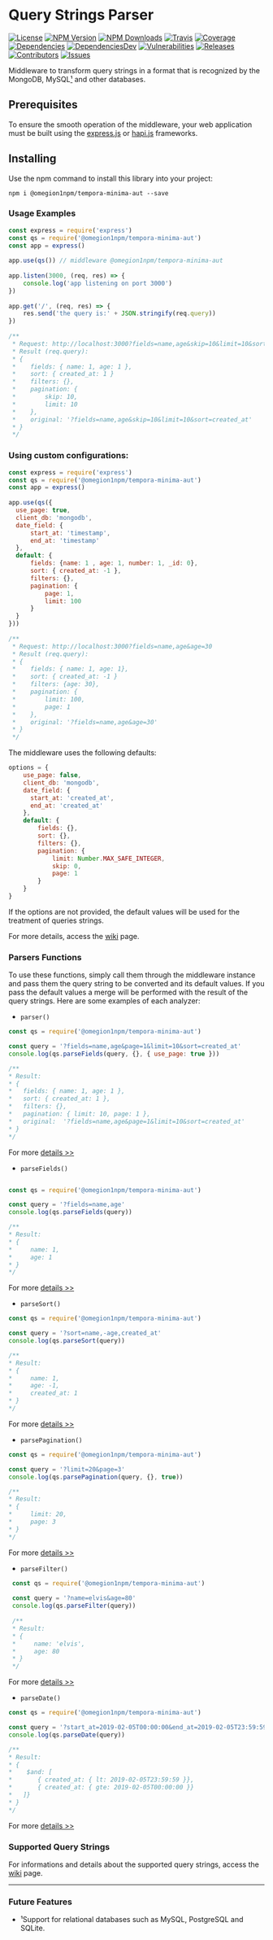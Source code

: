 
Query Strings Parser  
=========================  
[![License][license-image]][license-url] [![NPM Version][npm-image]][npm-url] [![NPM Downloads][downloads-image]][npm-url] [![Travis][travis-image]][travis-url] [![Coverage][coverage-image]][coverage-url] [![Dependencies][dependencies-image]][dependencies-url] [![DependenciesDev][dependencies-dev-image]][dependencies-dev-url] [![Vulnerabilities][known-vulnerabilities-image]][known-vulnerabilities-url]  [![Releases][releases-image]][releases-url]  [![Contributors][contributors-image]][contributors-url] [![Issues][issues-image]][issues-url]
 
Middleware to transform query strings in a format that is recognized by the MongoDB, MySQL[¹](#future-features) and other databases.  
  
## Prerequisites  
To ensure the smooth operation of the middleware, your web application must be built using the [express.js][express] or [hapi.js][hapi] frameworks.  
  
## Installing  
Use the npm command to install this library into your project:  
```shell 
npm i @omegion1npm/tempora-minima-aut --save  
```
  
### Usage Examples  
```js 
const express = require('express')  
const qs = require('@omegion1npm/tempora-minima-aut')  
const app = express()  
  
app.use(qs()) // middleware @omegion1npm/tempora-minima-aut  
  
app.listen(3000, (req, res) => {  
    console.log('app listening on port 3000')  
})  
  
app.get('/', (req, res) => {  
    res.send('the query is:' + JSON.stringify(req.query))  
})  
  
/**  
 * Request: http://localhost:3000?fields=name,age&skip=10&limit=10&sort=created_at  
 * Result (req.query):  
 * {  
 *    fields: { name: 1, age: 1 },  
 *    sort: { created_at: 1 }  
 *    filters: {},  
 *    pagination: {  
 *        skip: 10,  
 *        limit: 10  
 *    },  
 *    original: '?fields=name,age&skip=10&limit=10&sort=created_at'  
 * }  
 */  
```  
  
### Using custom configurations:  
```js 
const express = require('express')  
const qs = require('@omegion1npm/tempora-minima-aut')  
const app = express()  
  
app.use(qs({  
  use_page: true,  
  client_db: 'mongodb',  
  date_field: {  
      start_at: 'timestamp',  
      end_at: 'timestamp'  
  },  
  default: {  
      fields: {name: 1 , age: 1, number: 1, _id: 0},  
      sort: { created_at: -1 },  
      filters: {},  
      pagination: {  
          page: 1,  
          limit: 100  
      }  
  }  
}))  
  
/**  
 * Request: http://localhost:3000?fields=name,age&age=30  
 * Result (req.query):  
 * {  
 *    fields: { name: 1, age: 1},  
 *    sort: { created_at: -1 }  
 *    filters: {age: 30},  
 *    pagination: {  
 *        limit: 100,  
 *        page: 1  
 *    },  
 *    original: '?fields=name,age&age=30'  
 * }  
 */  
```  

The middleware uses the following defaults:  
```js  
options = {  
    use_page: false,  
    client_db: 'mongodb',  
    date_field: {  
      start_at: 'created_at',  
      end_at: 'created_at'  
    },
    default: {  
        fields: {},  
        sort: {},  
        filters: {},  
        pagination: {  
            limit: Number.MAX_SAFE_INTEGER,  
            skip: 0,  
            page: 1  
        }          
    }      
}  
```

If the options are not provided, the default values will be used for the treatment of queries strings.  
  
For more details, access the [wiki](https://github.com/omegion1npm/tempora-minima-aut/wiki/2.-Usage-Examples) page.  

### Parsers Functions
To use these functions, simply call them through the middleware instance and pass them the query string to be converted and its default values. If you pass the default values ​​a merge will be performed with the result of the query strings. Here are some examples of each analyzer:

- `parser()`

```js
const qs = require('@omegion1npm/tempora-minima-aut')

const query = '?fields=name,age&page=1&limit=10&sort=created_at'
console.log(qs.parseFields(query, {}, { use_page: true }))

/**
* Result: 
* {
*   fields: { name: 1, age: 1 },
*   sort: { created_at: 1 },
*   filters: {},
*   pagination: { limit: 10, page: 1 },
*   original:  '?fields=name,age&page=1&limit=10&sort=created_at'
* }
*/
```  
For more [details >>](https://github.com/omegion1npm/tempora-minima-aut/wiki/4.-Parsers#parser)

- `parseFields()`

```js

const qs = require('@omegion1npm/tempora-minima-aut')

const query = '?fields=name,age'
console.log(qs.parseFields(query))

/**
* Result: 
* { 
*     name: 1,
*     age: 1
* }
*/
```  
For more [details >>](https://github.com/omegion1npm/tempora-minima-aut/wiki/4.-Parsers#parsefields)

- `parseSort()`

```js
const qs = require('@omegion1npm/tempora-minima-aut')

const query = '?sort=name,-age,created_at'
console.log(qs.parseSort(query))

/**
* Result: 
* { 
*     name: 1,
*     age: -1,
*     created_at: 1
* }
*/
```
For more [details >>](https://github.com/omegion1npm/tempora-minima-aut/wiki/4.-Parsers#parsesort)

- `parsePagination()`

```js
const qs = require('@omegion1npm/tempora-minima-aut')

const query = '?limit=20&page=3'
console.log(qs.parsePagination(query, {}, true))

/**
* Result: 
* { 
*     limit: 20,
*     page: 3 
* }
*/
```
 For more [details >>](https://github.com/omegion1npm/tempora-minima-aut/wiki/4.-Parsers#parsepagination)
 
 - `parseFilter()`
              
```js
 const qs = require('@omegion1npm/tempora-minima-aut')
 
 const query = '?name=elvis&age=80'
 console.log(qs.parseFilter(query))
 
 /**
 * Result: 
 * { 
 *     name: 'elvis',
 *     age: 80
 * }
 */
```
For more [details >>](https://github.com/omegion1npm/tempora-minima-aut/wiki/4.-Parsers#parsefilter)
 
- `parseDate()`

 ```js
 const qs = require('@omegion1npm/tempora-minima-aut')
 
 const query = '?start_at=2019-02-05T00:00:00&end_at=2019-02-05T23:59:59'
 console.log(qs.parseDate(query))
 
 /**
 * Result: 
 * { 
 *    $and: [
 *       { created_at: { lt: 2019-02-05T23:59:59 }},
 *       { created_at: { gte: 2019-02-05T00:00:00 }}
 *   ]}
 * }
 */
 ```
For more [details >>](https://github.com/omegion1npm/tempora-minima-aut/wiki/4.-Parsers#parsedate)
 
### Supported Query Strings  
For informations and details about the supported query strings, access the [wiki](https://github.com/omegion1npm/tempora-minima-aut/wiki/3.-Supported-Query-Strings) page.  

---------- 

### Future Features  
- ¹Support for relational databases such as MySQL, PostgreSQL and SQLite.


[//]: # (These are reference links used in the body of this note.)
[node.js]: <https://nodejs.org>  
[npm.js]: <https://www.npmjs.com/>  
[express]: <https://expressjs.com>  
[hapi]: <https://hapijs.com/>    
[license-image]: https://img.shields.io/badge/license-Apache%202-blue.svg
[license-url]: https://github.com/omegion1npm/tempora-minima-aut/blob/master/LICENSE
[npm-image]: https://img.shields.io/npm/v/@omegion1npm/tempora-minima-aut.svg?color=red&logo=npm
[npm-url]: https://npmjs.org/package/@omegion1npm/tempora-minima-aut
[downloads-image]: https://img.shields.io/npm/dt/@omegion1npm/tempora-minima-aut.svg?logo=npm
[travis-image]: https://img.shields.io/travis/nutes-uepb/@omegion1npm/tempora-minima-aut.svg?logo=travis
[travis-url]: https://travis-ci.com/nutes-uepb/@omegion1npm/tempora-minima-aut
[coverage-image]: https://coveralls.io/repos/github/nutes-uepb/@omegion1npm/tempora-minima-aut/badge.svg
[coverage-url]: https://coveralls.io/github/nutes-uepb/@omegion1npm/tempora-minima-aut?branch=master
[known-vulnerabilities-image]: https://snyk.io/test/github/nutes-uepb/@omegion1npm/tempora-minima-aut/badge.svg?targetFile=package.json
[known-vulnerabilities-url]: https://snyk.io/test/github/nutes-uepb/@omegion1npm/tempora-minima-aut?targetFile=package.json
[dependencies-image]: https://david-dm.org/nutes-uepb/@omegion1npm/tempora-minima-aut.svg
[dependencies-url]: https://david-dm.org/nutes-uepb/@omegion1npm/tempora-minima-aut
[dependencies-dev-image]: https://david-dm.org/nutes-uepb/@omegion1npm/tempora-minima-aut/dev-status.svg
[dependencies-dev-url]: https://david-dm.org/nutes-uepb/@omegion1npm/tempora-minima-aut?type=dev
[releases-image]: https://img.shields.io/github/release-date/nutes-uepb/@omegion1npm/tempora-minima-aut.svg
[releases-url]: https://github.com/nutes-uepb/ip-allowed/releases
[contributors-image]: https://img.shields.io/github/contributors/nutes-uepb/@omegion1npm/tempora-minima-aut.svg?color=green
[contributors-url]: https://github.com/omegion1npm/tempora-minima-aut/graphs/contributors
[issues-image]: https://img.shields.io/github/issues/nutes-uepb/@omegion1npm/tempora-minima-aut.svg
[issues-url]: https://github.com/omegion1npm/tempora-minima-aut/issues
